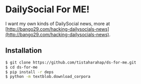 # DailySocial For ME!

I want my own kinds of DailySocial news, more at [http://bango29.com/hacking-dailysocials-news](http://bango29.com/hacking-dailysocials-news).


## Installation

```bash
$ git clone https://github.com/tistaharahap/ds-for-me.git
$ cd ds-for-me
$ pip install -r deps
$ python -m textblob.download_corpora
```